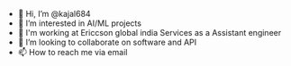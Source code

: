 - 👋 Hi, I’m @kajal684
- 👀 I’m interested in AI/ML projects 
- 🌱 I'm working at Ericcson global india Services as a Assistant engineer
- 💞️ I’m looking to collaborate on software and API 
- 📫 How to reach me via email 

<!---
kajal684/kajal684 is a ✨ special ✨ repository because its `README.md` (this file) appears on your GitHub profile.
You can click the Preview link to take a look at your changes.
--->
